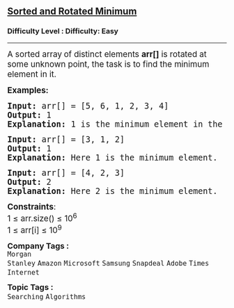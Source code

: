 <h2><a href="https://www.geeksforgeeks.org/problems/minimum-element-in-a-sorted-and-rotated-array3611/1?timeMachineDate=2024-12-13">Sorted and Rotated Minimum</a></h2><h3>Difficulty Level : Difficulty: Easy</h3><hr><div class="problems_problem_content__Xm_eO"><p><span style="font-size: 18.6667px;">A sorted array<strong>&nbsp;</strong></span><span style="font-size: 18.6667px;">of distinct elements </span><strong style="font-size: 18.6667px;">arr[]</strong><span style="font-size: 18.6667px;">&nbsp;is rotated at some unknown point, the task is to find the minimum element in it.&nbsp;</span></p>
<p><span style="font-size: 14pt;"><strong>Examples:</strong></span></p>
<pre><span style="font-size: 14pt;"><strong>Input: </strong>arr[] = [5, 6, 1, 2, 3, 4]
<strong>Output: </strong>1
<strong>Explanation:</strong> 1 is the minimum element in the array.</span></pre>
<pre><span style="font-size: 14pt;"><strong>Input: </strong>arr[] = [3, 1, 2]
<strong>Output: </strong>1
<strong>Explanation:</strong> Here 1 is the minimum element.<br></span></pre>
<pre><span style="font-size: 14pt;"><strong>Input: </strong>arr[] = [4, 2, 3]
<strong>Output: </strong>2
<strong>Explanation:</strong> Here 2 is the minimum element.</span></pre>
<p><span style="font-size: 14pt;"><strong>Constraints</strong>:<br>1 ≤ arr.size() ≤ 10<sup>6</sup><br>1 ≤ arr[i] ≤ 10<sup>9</sup></span></p></div><p><span style=font-size:18px><strong>Company Tags : </strong><br><code>Morgan Stanley</code>&nbsp;<code>Amazon</code>&nbsp;<code>Microsoft</code>&nbsp;<code>Samsung</code>&nbsp;<code>Snapdeal</code>&nbsp;<code>Adobe</code>&nbsp;<code>Times Internet</code>&nbsp;<br><p><span style=font-size:18px><strong>Topic Tags : </strong><br><code>Searching</code>&nbsp;<code>Algorithms</code>&nbsp;